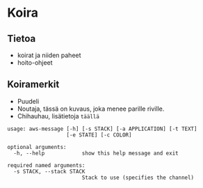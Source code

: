 # Koira

## Tietoa

* koirat ja niiden paheet
* hoito-ohjeet

## Koiramerkit

* Puudeli
* Noutaja, tässä on
kuvaus, joka menee parille riville.
* Chihauhau, lisätietoja `täällä`

```commandline
usage: aws-message [-h] [-s STACK] [-a APPLICATION] [-t TEXT]
                   [-e STATE] [-c COLOR]

optional arguments:
  -h, --help            show this help message and exit

required named arguments:
  -s STACK, --stack STACK
                        Stack to use (specifies the channel)
```
